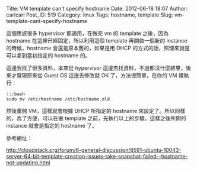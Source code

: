Title: VM template can't specify hostname
Date: 2012-06-18 18:07
Author: carlcarl
Post_ID: 519
Category: linux
Tags: hostname, template
Slug: vm-template-cant-specify-hostname

這個應該很多 hypervisor 都適用，在做完 vm 的 template 之後，因為
hostname 在這裡已經固定，所以利用這個 template 再開啟一個新的 instance
的時候，hostname 會還是原本舊的，如果是用 DHCP
的方式的話，照理來說是可以拿到當初指定的 hostname 的。  

這邊我找了很多資料，本來從 hypervisor
這邊去找資料，不過都沒什麼結果，後來才發現原來從 Guest OS 這邊去修改就
OK 了，方法很簡單，在你的 VM 裡執行：

	:::bash
	sudo mv /etc/hostname /etc/hostname.old


然後重開 VM，這樣就會根據 DHCP 所指定的 hostname
來設定了。所以同樣的，為了方便，可以在做 template
之前，先執行以上的步驟，這樣之後所開的 instance 就會是指定的 hostname
了。

參考網址：  

<http://cloudstack.org/forum/6-general-discussion/8591-ubuntu-10043-server-64-bit-template-creation-issues-take-snapshot-failed--hostname-not-updating.html>
